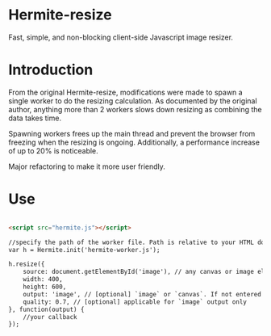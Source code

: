 Hermite-resize
==============

Fast, simple, and non-blocking client-side Javascript image resizer.


Introduction
==============

From the original Hermite-resize, modifications were made to spawn a single worker to do the resizing calculation. As documented by the original author, anything more than 2 workers slows down resizing as combining the data takes time.

Spawning workers frees up the main thread and prevent the browser from freezing when the resizing is ongoing. Additionally, a performance increase of up to 20% is noticeable.

Major refactoring to make it more user friendly.


Use
==============

```html

<script src="hermite.js"></script>

//specify the path of the worker file. Path is relative to your HTML document and NOT the script path
var h = Hermite.init('hermite-worker.js');

h.resize({
    source: document.getElementById('image'), // any canvas or image elements, jQuery or native
    width: 400,
    height: 600,
    output: 'image', // [optional] `image` or `canvas`. If not entered output is same as input element.
    quality: 0.7, // [optional] applicable for `image` output only
}, function(output) {
    //your callback
});

```